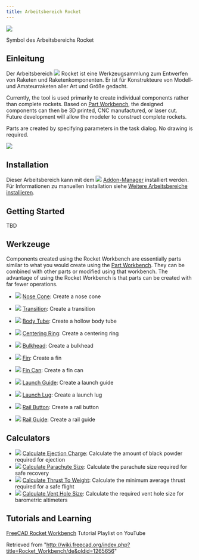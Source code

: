 ```yaml
---
title: Arbeitsbereich Rocket
---
```


![](/images/RocketWorkbench.svg)

Symbol des Arbeitsbereichs Rocket

## Einleitung

Der Arbeitsbereich ![](/images/RocketWorkbench.svg) Rocket ist eine Werkzeugsammlung zum Entwerfen von Raketen und Raketenkomponenten. Er ist für Konstrukteure von Modell- und Amateurraketen aller Art und Größe gedacht.

Currently, the tool is used primarily to create individual components rather than complete rockets. Based on [Part Workbench](/Part_Workbench "Part Workbench"), the designed components can then be 3D printed, CNC manufactured, or laser cut. Future development will allow the modeler to construct complete rockets.

Parts are created by specifying parameters in the task dialog. No drawing is required.

![](/images/RocketAnim.gif)

## Installation

Dieser Arbeitsbereich kann mit dem ![](/images/Std_AddonMgr.svg) [Addon-Manager](/Std_AddonMgr/de "Std AddonMgr/de") installiert werden. Für Informationen zu manuellen Installation siehe [Weitere Arbeitsbereiche installieren](/Installing_more_workbenches/de "Installing more workbenches/de").

## Getting Started

TBD

## Werkzeuge

Components created using the Rocket Workbench are essentially parts similar to what you would create using the [Part Workbench](/Part_Workbench "Part Workbench"). They can be combined with other parts or modified using that workbench. The advantage of using the Rocket Workbench is that parts can be created with far fewer operations.

- ![](/images/Rocket_NoseCone.svg) [Nose Cone](/Rocket_NoseCone "Rocket NoseCone"): Create a nose cone

- ![](/images/Rocket_Transition.svg) [Transition](/Rocket_Transition "Rocket Transition"): Create a transition

- ![](/images/Rocket_BodyTube.svg) [Body Tube](/Rocket_BodyTube "Rocket BodyTube"): Create a hollow body tube

- ![](/images/Rocket_CenteringRing.svg) [Centering Ring](/Rocket_CenteringRing "Rocket CenteringRing"): Create a centering ring

- ![](/images/Rocket_Bulkhead.svg) [Bulkhead](/Rocket_Bulkhead "Rocket Bulkhead"): Create a bulkhead

- ![](/images/Rocket_Fin.svg) [Fin](/Rocket_Fin "Rocket Fin"): Create a fin

- ![](/images/Rocket_FinCan.svg) [Fin Can](/Rocket_FinCan "Rocket FinCan"): Create a fin can

- ![](/images/Rocket_LaunchGuideComposite.png) [Launch Guide](/Rocket_CompLaunchGuide "Rocket CompLaunchGuide"): Create a launch guide

- ![](/images/Rocket_LaunchLug.svg) [Launch Lug](/Rocket_LaunchLug "Rocket LaunchLug"): Create a launch lug

- ![](/images/Rocket_RailButton.svg) [Rail Button](/Rocket_RailButton "Rocket RailButton"): Create a rail button

- ![](/images/Rocket_RailGuide.svg) [Rail Guide](/Rocket_RailGuide "Rocket RailGuide"): Create a rail guide

## Calculators

- ![](/images/Rocket_Calculator.svg) [Calculate Ejection Charge](/Rocket_Ejection_Charge_Calculator "Rocket Ejection Charge Calculator"): Calculate the amount of black powder required for ejection
- ![](/images/Rocket_Calculator.svg) [Calculate Parachute Size](/Rocket_Parachute_Size_Calculator "Rocket Parachute Size Calculator"): Calculate the parachute size required for safe recovery
- ![](/images/Rocket_Calculator.svg) [Calculate Thrust To Weight](/Rocket_Thrust_To_Weight_Calculator "Rocket Thrust To Weight Calculator"): Calculate the minimum average thrust required for a safe flight
- ![](/images/Rocket_Calculator.svg) [Calculate Vent Hole Size](/Rocket_Vent_Hole_Size_Calculator "Rocket Vent Hole Size Calculator"): Calculate the required vent hole size for barometric altimeters

## Tutorials and Learning

[FreeCAD Rocket Workbench](https://youtube.com/playlist?list=PLIk8AsRj-ngQRr6uLD3DDJTBrLhJfF7eI) Tutorial Playlist on YouTube

Retrieved from "<http://wiki.freecad.org/index.php?title=Rocket_Workbench/de&oldid=1265656>"
